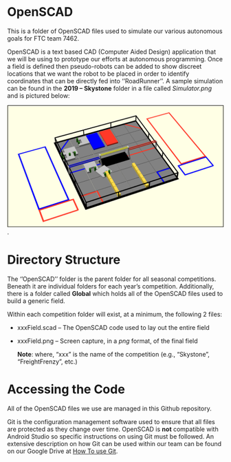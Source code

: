 # OpenSCAD
This is a folder of OpenSCAD files used to simulate our various autonomous goals for FTC team 7462.

OpenSCAD is a text based CAD (Computer Aided Design) application that we will be using to prototype our efforts at autonomous programming. Once a field is defined then pseudo-robots can be added to show discreet locations that we want the robot to be placed in order to identify coordinates that can be directly fed into ‘’RoadRunner’’.  A sample simulation can be found in the **2019 – Skystone** folder in a file called *Simulator.png* and is pictured below:

 ![](https://github.com/FIRST-4030/OpenSCAD/blob/main/2019%20-%20Skystone/Simulator.png).

# Directory Structure

The ‘’OpenSCAD’’ folder is the parent folder for all seasonal competitions. Beneath it are individual folders for each year’s competition. Additionally, there is a folder called **Global** which holds all of the OpenSCAD files used to build a generic field.

Within each competition folder will exist, at a minimum, the following 2 files:
* xxxField.scad – The OpenSCAD code used to lay out the entire field
* xxxField.png – Screen capture, in a *png* format, of the final field

	**Note**: where, “xxx” is the name of the competition (e.g., “Skystone”, “FreightFrenzy”, etc.)

# Accessing the Code

All of the OpenSCAD files we use are managed in this Github repository. 

Git is the configuration management software used to ensure that all files are protected as they change over time. OpenSCAD is **not** compatible with Android Studio so specific instructions on using Git must be followed. An extensive description on how Git can be used within our team can be found on our Google Drive at [How To use Git]( https://drive.google.com/file/d/1Ci7hOdEGSX_p0ja9RH9DupoqMC6KAjk8/view?usp=share_link).
